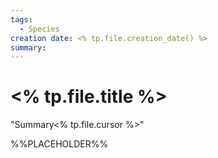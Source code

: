 ```yaml
---
tags:
  - Species
creation date: <% tp.file.creation_date() %>
summary:
---
```

# <% tp.file.title %>

"Summary<% tp.file.cursor %>"

%%PLACEHOLDER%%
